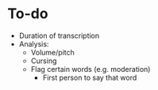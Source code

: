 # To-do
- Duration of transcription
- Analysis:
    - Volume/pitch
    - Cursing
    - Flag certain words (e.g. moderation)
        - First person to say that word